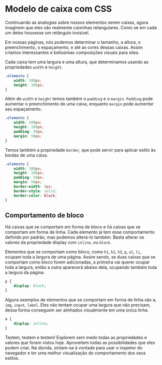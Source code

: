 # Modelo de caixa com CSS

Continuando as analogias sobre nossos elementos serem caixas, agora imaginem que eles são realmente caixinhas retangulares. Como se em cada um deles houvesse um retângulo invisível.

Em nossas páginas, nós podemos determinar o tamanho, a altura, o preenchimento, o espaçamento, e até as cores dessas caixas. Assim criamos interessantes e belíssimas composições visuais para sites.

Cada caixa tem uma largura e uma altura, que determinamos usando as propriedades <code>width</code> e <code>height</code>.

```css
.elemento {
    width: 100px;
    height: 100px;
}
```
Além de <code>width</code> e <code>height</code> temos também o <code>padding</code> e o <code>margin</code>. <code>Padding</code> pode aumentar o preenchimento de uma caixa, enquanto <code>margin</code> pode aumentar seu espaçamento.

```css
.elemento {
    width: 100px;
    height: 100px;
    padding: 50px;
    margin: 50px;
}
```
Temos também a propriedade <code>border</code>, que pode servir para aplicar estilo às bordas de uma caixa.
```css
.elemento {
    width: 100px;
    height: 100px;
    padding: 50px;
    margin: 50px;
    border-width: 5px;
    border-style: solid;
    border-color: black;
}
```
## Comportamento de bloco

Há caixas que se comportam em forma de bloco e há caixas que se comportam em forma de linha. Cada elemento já tem esse comportamento definido por padrão, mas podemos alterá-lo também. Basta alterar os valores da propriedade display com <code>inline</code>, ou <code>block</code>.

Elementos que se comportam como bloco, como <code>h1</code>, <code>h2</code>, <code>h3</code>, <code>p</code>, <code>ul</code>, <code>li</code>, ocupam toda a largura de uma página. Assim sendo, se duas caixas que se comportam como bloco forem adicionadas, a primeira vai querer ocupar toda a largura, então a outra aparecerá abaixo dela, ocupando também toda a largura da página.
```css
p {
    display: block;
}
```
Alguns exemplos de elementos que se comportam em forma de linha são a, <code>img</code>, <code>input</code>, <code>label</code>. Eles não tentam ocupar uma largura que não precisam, dessa forma conseguem ser alinhados visualmente em uma única linha.
```css
a {
    display: inline;
}
```
Testem, testem e testem! Explorem sem medo todas as propriedades e valores que foram vistos hoje. Aproveitem todas as possibilidades que eles podem criar. Na dúvida, sintam-se à vontade para usar o inspetor do navegador e ter uma melhor visualização do comportamento dos seus estilos.